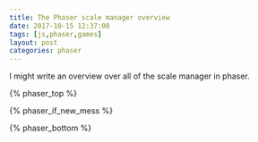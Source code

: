 ```yaml
---
title: The Phaser scale manager overview
date: 2017-10-15 12:37:00
tags: [js,phaser,games]
layout: post
categories: phaser
---
```


I might write an overview over all of the scale manager in phaser.

<!-- more -->

{% phaser_top %}

{% phaser_if_new_mess %}

{% phaser_bottom %}
